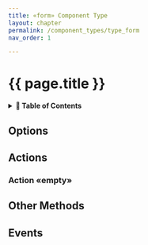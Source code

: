 ```yaml
---
title: «form» Component Type
layout: chapter
permalink: /component_types/type_form
nav_order: 1

---
```


# {{ page.title }}

<details>
<summary>
<strong>📖 Table of Contents</strong>
</summary>

  {{ "
<!-- vim-markdown-toc GitLab -->

* [Options](#options)
* [Actions](#actions)
    * [Action «empty»](#action-empty)
* [Other Methods](#other-methods)
* [Events](#events)

<!-- vim-markdown-toc -->
       " | markdownify }}

</details>




Options
-------


Actions
-------


### Action «empty»


Other Methods
-------------



Events
------



